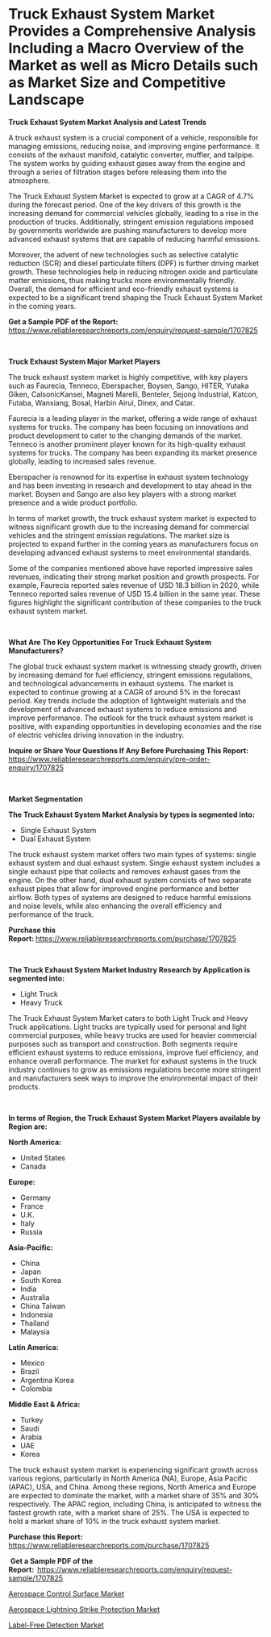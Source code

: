 <p><h1>Truck Exhaust System Market Provides a Comprehensive Analysis Including a Macro Overview of the Market as well as Micro Details such as Market Size and Competitive Landscape</h1></p><p><strong>Truck Exhaust System Market Analysis and Latest Trends</strong></p>
<p><p>A truck exhaust system is a crucial component of a vehicle, responsible for managing emissions, reducing noise, and improving engine performance. It consists of the exhaust manifold, catalytic converter, muffler, and tailpipe. The system works by guiding exhaust gases away from the engine and through a series of filtration stages before releasing them into the atmosphere.</p><p>The Truck Exhaust System Market is expected to grow at a CAGR of 4.7% during the forecast period. One of the key drivers of this growth is the increasing demand for commercial vehicles globally, leading to a rise in the production of trucks. Additionally, stringent emission regulations imposed by governments worldwide are pushing manufacturers to develop more advanced exhaust systems that are capable of reducing harmful emissions.</p><p>Moreover, the advent of new technologies such as selective catalytic reduction (SCR) and diesel particulate filters (DPF) is further driving market growth. These technologies help in reducing nitrogen oxide and particulate matter emissions, thus making trucks more environmentally friendly. Overall, the demand for efficient and eco-friendly exhaust systems is expected to be a significant trend shaping the Truck Exhaust System Market in the coming years.</p></p>
<p><strong>Get a Sample PDF of the Report:&nbsp;</strong> <a href="https://www.reliableresearchreports.com/enquiry/request-sample/1707825">https://www.reliableresearchreports.com/enquiry/request-sample/1707825</a></p>
<p>&nbsp;</p>
<p><strong>Truck Exhaust System Major Market Players</strong></p>
<p><p>The truck exhaust system market is highly competitive, with key players such as Faurecia, Tenneco, Eberspacher, Boysen, Sango, HITER, Yutaka Giken, CalsonicKansei, Magneti Marelli, Benteler, Sejong Industrial, Katcon, Futaba, Wanxiang, Bosal, Harbin Airui, Dinex, and Catar. </p><p>Faurecia is a leading player in the market, offering a wide range of exhaust systems for trucks. The company has been focusing on innovations and product development to cater to the changing demands of the market. Tenneco is another prominent player known for its high-quality exhaust systems for trucks. The company has been expanding its market presence globally, leading to increased sales revenue.</p><p>Eberspacher is renowned for its expertise in exhaust system technology and has been investing in research and development to stay ahead in the market. Boysen and Sango are also key players with a strong market presence and a wide product portfolio.</p><p>In terms of market growth, the truck exhaust system market is expected to witness significant growth due to the increasing demand for commercial vehicles and the stringent emission regulations. The market size is projected to expand further in the coming years as manufacturers focus on developing advanced exhaust systems to meet environmental standards.</p><p>Some of the companies mentioned above have reported impressive sales revenues, indicating their strong market position and growth prospects. For example, Faurecia reported sales revenue of USD 18.3 billion in 2020, while Tenneco reported sales revenue of USD 15.4 billion in the same year. These figures highlight the significant contribution of these companies to the truck exhaust system market.</p></p>
<p>&nbsp;</p>
<p><strong>What Are The Key Opportunities For Truck Exhaust System Manufacturers?</strong></p>
<p><p>The global truck exhaust system market is witnessing steady growth, driven by increasing demand for fuel efficiency, stringent emissions regulations, and technological advancements in exhaust systems. The market is expected to continue growing at a CAGR of around 5% in the forecast period. Key trends include the adoption of lightweight materials and the development of advanced exhaust systems to reduce emissions and improve performance. The outlook for the truck exhaust system market is positive, with expanding opportunities in developing economies and the rise of electric vehicles driving innovation in the industry.</p></p>
<p><strong>Inquire or Share Your Questions If Any Before Purchasing This Report:</strong> <a href="https://www.reliableresearchreports.com/enquiry/pre-order-enquiry/1707825">https://www.reliableresearchreports.com/enquiry/pre-order-enquiry/1707825</a></p>
<p>&nbsp;</p>
<p><strong>Market Segmentation</strong></p>
<p><strong>The Truck Exhaust System Market Analysis by types is segmented into:</strong></p>
<p><ul><li>Single Exhaust System</li><li>Dual Exhaust System</li></ul></p>
<p><p>The truck exhaust system market offers two main types of systems: single exhaust system and dual exhaust system. Single exhaust system includes a single exhaust pipe that collects and removes exhaust gases from the engine. On the other hand, dual exhaust system consists of two separate exhaust pipes that allow for improved engine performance and better airflow. Both types of systems are designed to reduce harmful emissions and noise levels, while also enhancing the overall efficiency and performance of the truck.</p></p>
<p><strong>Purchase this Report:&nbsp;</strong><a href="https://www.reliableresearchreports.com/purchase/1707825">https://www.reliableresearchreports.com/purchase/1707825</a></p>
<p>&nbsp;</p>
<p><strong>The Truck Exhaust System Market Industry Research by Application is segmented into:</strong></p>
<p><ul><li>Light Truck</li><li>Heavy Truck</li></ul></p>
<p><p>The Truck Exhaust System Market caters to both Light Truck and Heavy Truck applications. Light trucks are typically used for personal and light commercial purposes, while heavy trucks are used for heavier commercial purposes such as transport and construction. Both segments require efficient exhaust systems to reduce emissions, improve fuel efficiency, and enhance overall performance. The market for exhaust systems in the truck industry continues to grow as emissions regulations become more stringent and manufacturers seek ways to improve the environmental impact of their products.</p></p>
<p>&nbsp;</p>
<p><strong>In terms of Region, the Truck Exhaust System Market Players available by Region are:</strong></p>
<p>
    <p> <strong> North America: </strong>
        <ul>
            <li>United States</li>
            <li>Canada</li>
        </ul>
        </p> 
    <p> <strong> Europe: </strong>
        <ul>
            <li>Germany</li>
            <li>France</li>
            <li>U.K.</li>
            <li>Italy</li>
            <li>Russia</li>
        </ul>
        </p> 
    <p> <strong> Asia-Pacific: </strong>
        <ul>
            <li>China</li>
            <li>Japan</li>
            <li>South Korea</li>
            <li>India</li>
            <li>Australia</li>
            <li>China Taiwan</li>
            <li>Indonesia</li>
            <li>Thailand</li>
            <li>Malaysia</li>
        </ul>
        </p> 
    <p> <strong> Latin America: </strong>
        <ul>
            <li>Mexico</li>
            <li>Brazil</li>
            <li>Argentina Korea</li>
            <li>Colombia</li>
        </ul>
        </p> 
    <p> <strong> Middle East & Africa: </strong>
        <ul>
            <li>Turkey</li>
            <li>Saudi</li>
            <li>Arabia</li>
            <li>UAE</li>
            <li>Korea</li>
        </ul>
    </p>
    </p>
<p><p>The truck exhaust system market is experiencing significant growth across various regions, particularly in North America (NA), Europe, Asia Pacific (APAC), USA, and China. Among these regions, North America and Europe are expected to dominate the market, with a market share of 35% and 30% respectively. The APAC region, including China, is anticipated to witness the fastest growth rate, with a market share of 25%. The USA is expected to hold a market share of 10% in the truck exhaust system market.</p></p>
<p><strong>Purchase this Report: </strong><a href="https://www.reliableresearchreports.com/purchase/1707825">https://www.reliableresearchreports.com/purchase/1707825</a></p>
<p>&nbsp;<strong>Get a Sample PDF of the Report:&nbsp;&nbsp;</strong><a href="https://www.reliableresearchreports.com/enquiry/request-sample/1707825">https://www.reliableresearchreports.com/enquiry/request-sample/1707825</a></p>
<p><strong></strong></p>
<p><p><a href="https://view.publitas.com/reportprime-1/aerospace-control-surface-market-research-report-provides-thorough-industry-overview-which-offers-an-in-depth-analysis-of-product-trends-and-new-market-divisions/">Aerospace Control Surface Market</a></p><p><a href="https://view.publitas.com/reportprime-1/aerospace-lightning-strike-protection-market-research-report-unlocks-analysis-on-the-market-financial-status-market-size-and-market-revenue-upto-2030/">Aerospace Lightning Strike Protection Market</a></p><p><a href="https://view.publitas.com/reportprime-1/label-free-detection-market-size-market-share-and-global-market-analysis-report-2023-2030/">Label-Free Detection Market</a></p></p>